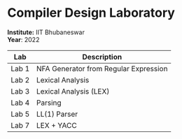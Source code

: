 # Compiler Design Laboratory

**Institute:** IIT Bhubaneswar\
**Year**: 2022

| Lab   | Description                           |
| ----- | ------------------------------------- |
| Lab 1 | NFA Generator from Regular Expression |
| Lab 2 | Lexical Analysis                      |
| Lab 3 | Lexical Analysis (LEX)                |
| Lab 4 | Parsing                               |
| Lab 5 | LL(1) Parser                          |
| Lab 7 | LEX + YACC                            |
